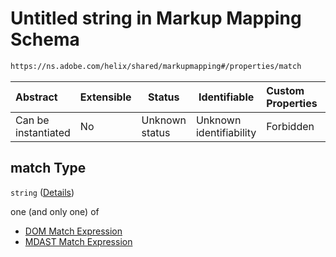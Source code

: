 # Untitled string in Markup Mapping Schema

```txt
https://ns.adobe.com/helix/shared/markupmapping#/properties/match
```




| Abstract            | Extensible | Status         | Identifiable            | Custom Properties | Additional Properties | Access Restrictions | Defined In                                                                      |
| :------------------ | ---------- | -------------- | ----------------------- | :---------------- | --------------------- | ------------------- | ------------------------------------------------------------------------------- |
| Can be instantiated | No         | Unknown status | Unknown identifiability | Forbidden         | Allowed               | none                | [markupmapping.schema.json\*](markupmapping.schema.json "open original schema") |

## match Type

`string` ([Details](markupmapping-properties-match.md))

one (and only one) of

-   [DOM Match Expression](markupmapping-properties-match-oneof-dom-match-expression.md "check type definition")
-   [MDAST Match Expression](markupmapping-properties-match-oneof-mdast-match-expression.md "check type definition")
